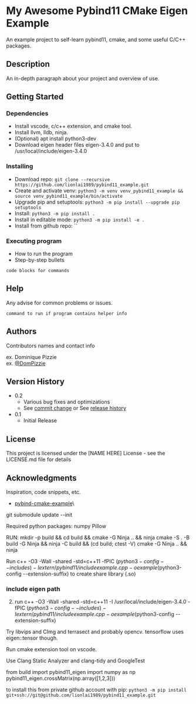 # My Awesome Pybind11 CMake Eigen Example

An example project to self-learn pybind11, cmake, and some useful C/C++ packages.

## Description

An in-depth paragraph about your project and overview of use.

## Getting Started

### Dependencies

* Install vscode, c/c++ extension, and cmake tool.
* Install llvm, lldb, ninja.
* (Optional) apt install python3-dev
* Download eigen header files eigen-3.4.0 and put to /usr/local/include/eigen-3.4.0

### Installing
* Download repo: `git clone --recursive https://github.com/lionlai1989/pybind11_example.git`
* Create and activate venv: `python3 -m venv venv_pybind11_example && source venv_pybind11_example/bin/activate`
* Upgrade pip and setuptools: `python3 -m pip install --upgrade pip setuptools`
* Install: `python3 -m pip install .`
* Install in editable mode: `python3 -m pip install -e .`
* Install from github repo: ``

### Executing program

* How to run the program
* Step-by-step bullets
```
code blocks for commands
```

## Help

Any advise for common problems or issues.
```
command to run if program contains helper info
```

## Authors

Contributors names and contact info

ex. Dominique Pizzie  
ex. [@DomPizzie](https://twitter.com/dompizzie)

## Version History

* 0.2
    * Various bug fixes and optimizations
    * See [commit change]() or See [release history]()
* 0.1
    * Initial Release

## License

This project is licensed under the [NAME HERE] License - see the LICENSE.md file for details

## Acknowledgments

Inspiration, code snippets, etc.
* [pybind-cmake-example](https://github.com/pybind/cmake_example)\

git submodule update --init



Required python packages:
numpy
Pillow

RUN:
mkdir -p build && cd build && cmake -G Ninja .. && ninja
cmake -S . -B build -G Ninja && ninja -C build && (cd build; ctest -V)
cmake -G Ninja .. && ninja

Run
c++ -O3 -Wall -shared -std=c++11 -fPIC $(python3-config --includes) -Iextern/pybind11/include example.cpp -o example$(python3-config --extension-suffix)
to create share library (.so)

### include eigen path

2. run
c++ -O3 -Wall -shared -std=c++11 -I /usr/local/include/eigen-3.4.0 -fPIC $(python3-config --includes) -Iextern/pybind11/include example.cpp -o example$(python3-config --extension-suffix)

Try libvips and CImg and terrasect and probably opencv.
tensorflow uses eigen::tensor though.


Run cmake extension tool on vscode.

Use Clang Static Analyzer and clang-tidy and GoogleTest

from build import pybind11_eigen
import numpy as np
pybind11_eigen.crossMatrix(np.array([1,2,3]))


to install this from private github account with pip:
`python3 -m pip install git+ssh://git@github.com/lionlai1989/pybind11_example.git`
